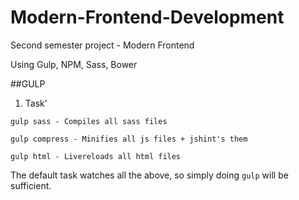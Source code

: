 # Modern-Frontend-Development

Second semester project - Modern Frontend

Using Gulp, NPM, Sass, Bower

##GULP

1. Task'
```
gulp sass - Compiles all sass files
```
```
gulp compress - Minifies all js files + jshint's them
```
```
gulp html - Livereloads all html files
```

The default task watches all the above, so simply doing `gulp` will be sufficient.